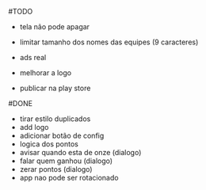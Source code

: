 #TODO

- tela não pode apagar

- limitar tamanho dos nomes das equipes (9 caracteres)
- ads real
- melhorar a logo
- publicar na play store

#DONE
- tirar estilo duplicados
- add logo
- adicionar botão de config
- logica dos pontos
- avisar quando esta de onze (dialogo)
- falar quem ganhou (dialogo)
- zerar pontos (dialogo)
- app nao pode ser rotacionado